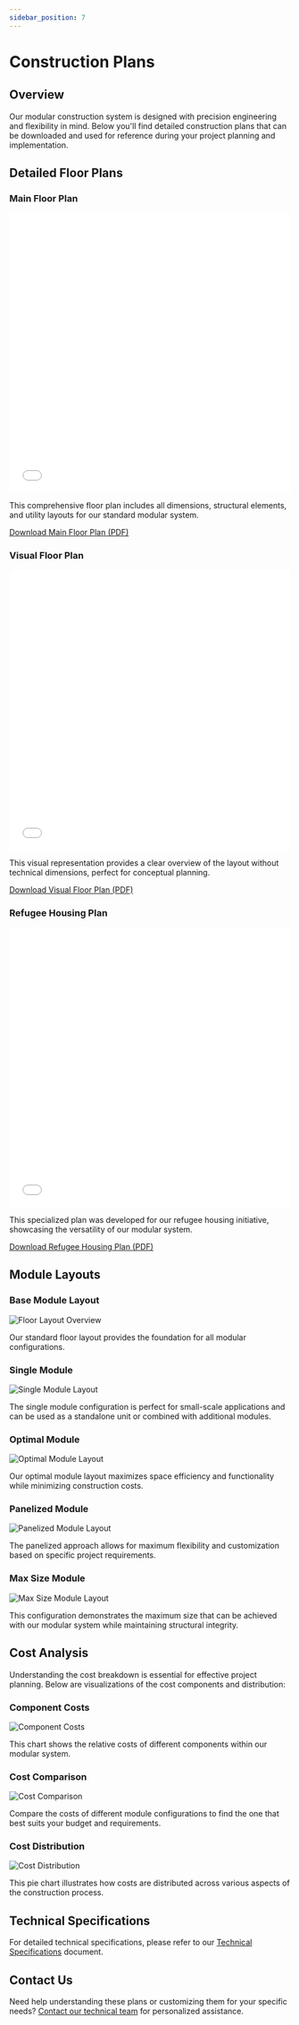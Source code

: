 ```yaml
---
sidebar_position: 7
---
```


# Construction Plans

## Overview

Our modular construction system is designed with precision engineering and flexibility in mind. Below you'll find detailed construction plans that can be downloaded and used for reference during your project planning and implementation.

## Detailed Floor Plans

### Main Floor Plan

<div className="pdf-container">
  <embed src="/coreplus/img/plans/15.10.24_04_Lot8_04.pdf" type="application/pdf" width="100%" height="500px" />
</div>

This comprehensive floor plan includes all dimensions, structural elements, and utility layouts for our standard modular system.

[Download Main Floor Plan (PDF)](/img/plans/15.10.24_04_Lot8_04.pdf)

### Visual Floor Plan

<div className="pdf-container">
  <embed src="/coreplus/img/plans/17.10.24_04_Lot8_04%20(plan%20without%20dimensions).pdf" type="application/pdf" width="100%" height="500px" />
</div>

This visual representation provides a clear overview of the layout without technical dimensions, perfect for conceptual planning.

[Download Visual Floor Plan (PDF)](/img/plans/17.10.24_04_Lot8_04%20(plan%20without%20dimensions).pdf)

### Refugee Housing Plan

<div className="pdf-container">
  <embed src="/coreplus/img/plans/Yara_Turetsky_20x52x9_4_12_roof_Ukrainian_Refugee_Housing_MA.pdf" type="application/pdf" width="100%" height="500px" />
</div>

This specialized plan was developed for our refugee housing initiative, showcasing the versatility of our modular system.

[Download Refugee Housing Plan (PDF)](/img/plans/Yara_Turetsky_20x52x9_4_12_roof_Ukrainian_Refugee_Housing_MA.pdf)

## Module Layouts

### Base Module Layout
![Floor Layout Overview](/img/layouts/floor_layout.png)

Our standard floor layout provides the foundation for all modular configurations.

### Single Module
![Single Module Layout](/img/layouts/single_module_layout.png)

The single module configuration is perfect for small-scale applications and can be used as a standalone unit or combined with additional modules.

### Optimal Module
![Optimal Module Layout](/img/layouts/optimal_module_layout.png)

Our optimal module layout maximizes space efficiency and functionality while minimizing construction costs.

### Panelized Module
![Panelized Module Layout](/img/layouts/panelized_module_layout.png)

The panelized approach allows for maximum flexibility and customization based on specific project requirements.

### Max Size Module
![Max Size Module Layout](/img/layouts/max_size_module_layout.png)

This configuration demonstrates the maximum size that can be achieved with our modular system while maintaining structural integrity.

## Cost Analysis

Understanding the cost breakdown is essential for effective project planning. Below are visualizations of the cost components and distribution:

### Component Costs
![Component Costs](/img/costs/component_costs_bar.png)

This chart shows the relative costs of different components within our modular system.

### Cost Comparison
![Cost Comparison](/img/costs/cost_comparison_bar.png)

Compare the costs of different module configurations to find the one that best suits your budget and requirements.

### Cost Distribution
![Cost Distribution](/img/costs/cost_distribution_pie.png)

This pie chart illustrates how costs are distributed across various aspects of the construction process.

## Technical Specifications

For detailed technical specifications, please refer to our [Technical Specifications](/docs/technical-specs) document.

## Contact Us

Need help understanding these plans or customizing them for your specific needs? [Contact our technical team](/contact) for personalized assistance. 